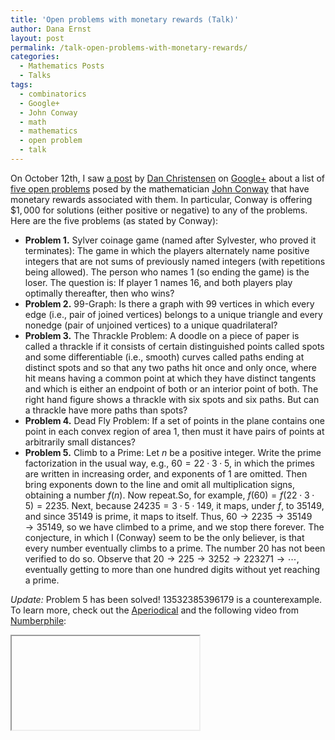 ```yaml
---
title: 'Open problems with monetary rewards (Talk)'
author: Dana Ernst
layout: post
permalink: /talk-open-problems-with-monetary-rewards/
categories:
  - Mathematics Posts
  - Talks
tags:
  - combinatorics
  - Google+
  - John Conway
  - math
  - mathematics
  - open problem
  - talk
---
```


On October 12th, I saw [a post](https://plus.google.com/115742208154874814350/posts/CdNRDrUXFyy) by [Dan Christensen](https://plus.google.com/u/0/+DanChristensen/posts) on [Google+](https://plus.google.com) about a list of [five open problems](http://www.cheswick.com/ches/conway1000.pdf) posed by the mathematician [John Conway](http://en.wikipedia.org/wiki/John_Horton_Conway) that have monetary rewards associated with them.  In particular, Conway is offering $\$1,000$ for solutions (either positive or negative) to any of the problems. Here are the five problems (as stated by Conway):

* **Problem 1.** Sylver coinage game (named after Sylvester, who proved it terminates): The game in which the players alternately name positive integers that are not sums of previously named integers (with repetitions being allowed). The person who names 1 (so ending the game) is the loser. The question is: If player 1 names 16, and both players play optimally thereafter, then who wins?
* **Problem 2.** 99-Graph: Is there a graph with 99 vertices in which every edge (i.e., pair of joined vertices) belongs to a unique triangle and every nonedge (pair of unjoined vertices) to a unique quadrilateral?
* **Problem 3.** The Thrackle Problem: A doodle on a piece of paper is called a thrackle if it consists of certain distinguished points called spots and some differentiable (i.e., smooth) curves called paths ending at distinct spots and so that any two paths hit once and only once, where hit means having a common point at which they have distinct tangents and which is either an endpoint of both or an interior point of both. The right hand figure shows a thrackle with six spots and six paths. But can a thrackle have more paths than spots?
* **Problem 4.** Dead Fly Problem: If a set of points in the plane contains one point in each convex region of area 1, then must it have pairs of points at arbitrarily small distances?
* **Problem 5.** Climb to a Prime: Let $n$ be a positive integer. Write the prime factorization in the usual way, e.g., $60 = 22 \cdot 3 \cdot 5$, in which the primes are written in increasing order, and exponents of 1 are omitted. Then bring exponents down to the line and omit all multiplication signs, obtaining a number $f(n)$. Now repeat.So, for example, $f(60) = f(22 \cdot 3 \cdot 5) = 2235$. Next, because $24235 = 3 \cdot 5 \cdot 149$, it maps, under $f$, to 35149, and since 35149 is prime, it maps to itself. Thus, $60 \to 2235 \to 35149
\to 35149$, so we have climbed to a prime, and we stop there forever. The conjecture, in which I (Conway) seem to be the only believer, is that every number eventually climbs to a prime. The number 20 has not been verified to do so. Observe that $20 \to 225 \to 3252 \to 223271 \to \cdots$, eventually getting to more than one hundred digits without yet reaching a prime.

*Update:* Problem 5 has been solved!  13532385396179 is a counterexample.  To learn more, check out the  [Aperiodical](http://aperiodical.com/2017/06/13532385396179-doesnt-climb-to-a-prime/) and the following video from [Numberphile](https://www.youtube.com/channel/UCoxcjq-8xIDTYp3uz647V5A):

<div class="embed-responsive embed-responsive-16by9">
  <iframe class="embed-responsive-item" src="https://www.youtube.com/embed/xrrjciGmgqw></iframe>
</div>

If you solve one of these, you can reach Conway by sending snail mail (only) in care of the Department of Mathematics at Princeton University.

Around the same time that I stumbled onto these problems, I was brainstorming ideas for a couple of upcoming talks that I was slated to give (one for undergraduates and one for high school students).  I decided that discussing open problems with monetary rewards with an emphasis on Conway's problems would likely make for a nice talk.  Here is the abstract that I settled on for both talks.

> There is a history of individuals and organizations offering monetary rewards for solutions, either in the affirmative or negative, to difficult mathematically-oriented problems. For example, the Millennium Prize Problems are seven problems in mathematics that were stated by the Clay Mathematics Institute in 2000. A correct solution to any of the problems results in a $\$ $1,000,000 prize being awarded by the institute. To date, only one of the problems has been solved (the Poincaré Conjecture was solved by Grigori Perelman, but he declined the award in 2010). These are hard problems! The renowned mathematician John Conway (Princeton) maintains a list of open problems and for each problem on the list, he is offering $\$ $1000 to the first person that provides a correct solution. In this talk, we will explore a few of Conway’s problems, and in the unlikely event we come up with a solution, we’ll split the money.

On Friday, October 24, 2014, I gave [a talk](https://speakerdeck.com/dcernst/open-problems-with-monetary-rewards) during the Friday Afternoon Mathematics Undergraduate Seminar (FAMUS) at NAU.  Speaking at FAMUS is always fun and my talk seemed to be well-recieved.

After having a practice run during FAMUS, I was able to improve the slides I intended to use during my talk at the [2014 NAU High School Math Day](http://nau.edu/CEFNS/NatSci/Math/Department-Activities/High-School-Math-Day/), which took place a few days later on Tuesday, October 28, 2014.  Here are my slides:

<div>
<script async class="speakerdeck-embed" data-id="f4cbd650421b0132d584068a5b24ded7" data-ratio="1.33333333333333" src="//speakerdeck.com/assets/embed.js"></script>
</div>

I had a blast presenting to the high school students.  It cracked me up that there were a few students that immediately started obsessing over the Sylver coinage problem and likely didn't hear a word I said after that.  My goal was to give an engaging and high energy talk.  I also slid in some humor and I was happy that everyone laughed when they were supposed to.  Interestingly, the thing I said that the students thought was the funniest was something that I didn't intend to be humorous.  When I stated that "If you solve one of these, you can reach Conway by sending snail mail (only) in care of the Department of Mathematics at Princeton University," the audience burst into laughter.  Requiring snail mail seemed so ridiculous to them, they thought it was a joke.

As a side note, I used [mtheme](https://github.com/matze/mtheme) (available for free on [GitHub](http://github.com)) together with beamer/LaTeX to generate my slides.  I'm really happy with the look of mtheme and thrilled to get away from the standard beamer themes.
